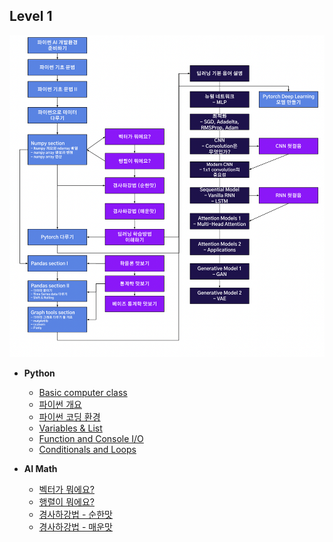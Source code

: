 ## Level 1

![overview](.\overview.png)

- **Python**
  - [Basic computer class](./Python_1-1_Basic_computer_class)
  - [파이썬 개요](./Python_1-2_Python_Overview)
  - [파이썬 코딩 환경](./Python_1-3_Coding_environment)
  - [Variables & List](./Python_2-1_Variables)
  - [Function and Console I/O](./Python_2-2_Function_and_Console_InOut)
  - [Conditionals and Loops](./Python_2-3_Conditionals_and_Loops)



- **AI Math**
  - [벡터가 뭐에요?](./AI_Math_1_What_is_vector)
  - [행렬이 뭐에요?](./AI_Math_1_What_is_matrix)
  - [경사하강법 - 순한맛](AI_Math_3_Gradient_descent_1)
  - [경사하강법 - 매운맛](AI_Math_3_Gradient_descent_2)

